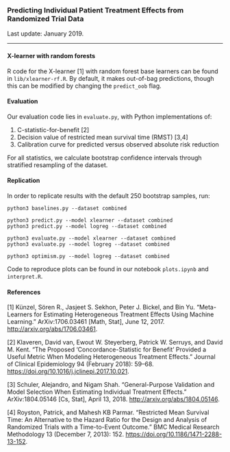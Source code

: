 ### Predicting Individual Patient Treatment Effects from Randomized Trial Data

Last update: January 2019.

---

#### X-learner with random forests

R code for the X-learner [1] with random forest base learners can be found in
`lib/xlearner-rf.R`. By default, it makes out-of-bag predictions, though 
this can be modified by changing the `predict_oob` flag. 

#### Evaluation

Our evaluation code lies in `evaluate.py`, with Python implementations of:

1. C-statistic-for-benefit [2]
2. Decision value of restricted mean survival time (RMST) [3,4]
3. Calibration curve for predicted versus observed absolute risk reduction

For all statistics, we calculate bootstrap confidence intervals through 
stratified resampling of the dataset.

#### Replication 

In order to replicate results with the default 250 bootstrap samples, run:

```
python3 baselines.py --dataset combined

python3 predict.py --model xlearner --dataset combined
python3 predict.py --model logreg --dataset combined

python3 evaluate.py --model xlearner --dataset combined
python3 evaluate.py --model logreg --dataset combined

python3 optimism.py --model logreg --dataset combined
```

Code to reproduce plots can be found in our notebook `plots.ipynb` and `interpret.R`.

#### References

[1] Künzel, Sören R., Jasjeet S. Sekhon, Peter J. Bickel, and Bin Yu. “Meta-Learners for Estimating Heterogeneous Treatment Effects Using Machine Learning.” ArXiv:1706.03461 [Math, Stat], June 12, 2017. http://arxiv.org/abs/1706.03461.

[2] Klaveren, David van, Ewout W. Steyerberg, Patrick W. Serruys, and David M. Kent. “The Proposed ‘Concordance-Statistic for Benefit’ Provided a Useful Metric When Modeling Heterogeneous Treatment Effects.” Journal of Clinical Epidemiology 94 (February 2018): 59–68. https://doi.org/10.1016/j.jclinepi.2017.10.021.

[3] Schuler, Alejandro, and Nigam Shah. “General-Purpose Validation and Model Selection When Estimating Individual Treatment Effects.” ArXiv:1804.05146 [Cs, Stat], April 13, 2018. http://arxiv.org/abs/1804.05146.

[4] Royston, Patrick, and Mahesh KB Parmar. “Restricted Mean Survival Time: An Alternative to the Hazard Ratio for the Design and Analysis of Randomized Trials with a Time-to-Event Outcome.” BMC Medical Research Methodology 13 (December 7, 2013): 152. https://doi.org/10.1186/1471-2288-13-152.
